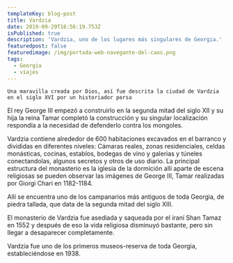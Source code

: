 ```yaml
---
templateKey: blog-post
title: Vardzia
date: 2019-09-29T16:56:19.753Z
isPublished: true
description: 'Vardzia, uno de los lugares más singulares de Georgia.'
featuredpost: false
featuredimage: /img/portada-web-navegante-del-caos.png
tags:
  - Georgia 
  - viajes
---
```

 `Una maravilla creada por Dios, así fue descrita la ciudad de Vardzia en el siglo XVI por un historiador persa`


 El rey George III empezó a construirlo en la segunda mitad del siglo XII y su hija la reina Tamar completó la construcción y su singular localización respondía a la necesidad de defenderlo contra los mongoles.


 Vardzia contiene alrededor de 600 habitaciones excavados en el barranco y divididas en diferentes niveles: Cámaras reales, zonas residenciales, celdas monásticas, cocinas, establos, bodegas de vino y galerias y túneles conectandolas, algunos secretos y otros de uso diario.
La principal estructura del monasterio es la iglesia de la dormición allí aparte de escena religiosas se pueden observar las imágenes de George III, Tamar realizadas por  Giorgi Chari en 1182-1184.


Allí se encuentra uno de los campanarios más antiguos de toda Georgia, de piedra tallada, que data de la segunda mitad del siglo XIII.


El monasterio de Vardzia fue asediada y saqueada por el iraní Shan Tamaz en 1552 y después de eso la vida religiosa disminuyó bastante, pero sin llegar a desaparecer completamente.


Vardzia fue uno de los primeros museos-reserva de toda Georgia, estableciéndose en 1938.

